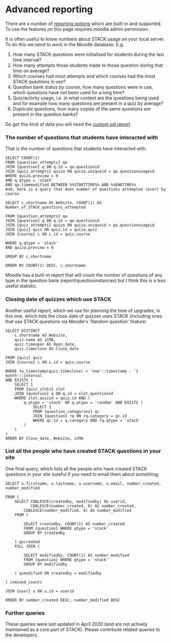 # Advanced reporting

There are a number of [reporting options](../Authoring/../Maintaining/Reporting.md) which are built-in and supported.  To use the features on this page requires moodle admin permission.

It is often useful to know numbers about STACK usage on your local server.  To do this we need to work in the Moodle database.  E.g.

1. How many STACK questions were initialised for students during the last time interval?
2. How many attempts those students made to those question during that time on average?
3. Which courses had most attempts and which courses had the most STACK questions in use?
4. Question bank status by course, how many questions were in use, which questions have not been used for a long time?
5. Quiz/activity usage, i.e. in what context are the questions being used and for example how many questions are present in a quiz by average?
6. Duplicate questions, how many copies of the same questions are present in the question banks?

Do get this kind of data you will need the [custom sql report](https://moodle.org/plugins/report_customsql).

### The number of questions that students have interacted with ###

That is the number of questions that students have interacted with.

    SELECT COUNT(1)
    FROM {question_attempts} qa
    JOIN {question} q ON q.id = qa.questionid
    JOIN {quiz_attempts} quiza ON quiza.uniqueid = qa.questionusageid
    WHERE quiza.preview = 0
    AND q.qtype = 'stack'
    AND qa.timemodified BETWEEN %%STARTTIME%% AND %%ENDTIME%%
    And, here is a query that does number of questions attempted (ever) by course

    SELECT c.shortname AS Website, COUNT(1) AS Number_of_STACK_questions_attempted

    FROM {question_attempts} qa
    JOIN {question} q ON q.id = qa.questionid
    JOIN {quiz_attempts} quiza ON quiza.uniqueid = qa.questionusageid
    JOIN {quiz} quiz ON quiz.id = quiza.quiz
    JOIN {course} c ON c.id = quiz.course

    WHERE q.qtype = 'stack'
    AND quiza.preview = 0

    GROUP BY c.shortname

    ORDER BY COUNT(1) DESC, c.shortname

Moodle has a built-in report that will count the number of questions of any type in the question bank (report/questioninstances) but I think this is a less useful statistic.

### Closing date of quizzes which use STACK ###

Another useful report, which we use for planning the time of upgrades, is this one, which lists the close date of quizzes uses STACK (including ones that use STACK questions via Moodle's 'Random question' feature:

    SELECT DISTINCT
        c.shortname AS Website,
        quiz.name AS iCMA,
        quiz.timeopen AS Open_date,
        quiz.timeclose AS Close_date

    FROM {quiz} quiz
    JOIN {course} c ON c.id = quiz.course

    WHERE to_timestamp(quiz.timeclose) > 'now'::timestamp - '1 month'::interval
    AND EXISTS (
        SELECT 1
        FROM {quiz_slots} slot
        JOIN {question} q ON q.id = slot.questionid
        WHERE slot.quizid = quiz.id AND (
            q.qtype = 'stack' OR q.qtype = 'random' AND EXISTS (
                SELECT 1
                FROM {question_categories} qc
                JOIN {question} rq ON rq.category = qc.id
                WHERE qc.id = q.category AND rq.qtype = 'stack'
            )
        )
    )
    ORDER BY Close_date, Website, iCMA

### List all the people who have created STACK questions in your site ###

One final query, which lists all the people who have created STACK questions in your site (useful if you need to email them about something:

    SELECT u.firstname, u.lastname, u.username, u.email, number_created, number_modified

    FROM (
        SELECT COALESCE(createdby, modifiedby) AS userid,
               COALESCE(number_created, 0) AS number_created,
            COALESCE(number_modified, 0) AS number_modified
        FROM (

            SELECT createdby, COUNT(1) AS number_created
            FROM {question} WHERE qtype = 'stack'
            GROUP BY createdby

        ) qscreated
        FULL JOIN (

            SELECT modifiedby, COUNT(1) AS number_modified
            FROM {question} WHERE qtype = 'stack'
            GROUP BY modifiedby

        ) qsmodified ON createdby = modifiedby

    ) comined_counts

    JOIN {user} u ON u.id = userid

    ORDER BY number_created DESC, number_modified DESC

### Further queries ###

These queries were last updated in April 2020 (and are not actively maintained as a core part of STACK).  Please contribute related queries to the developers.
